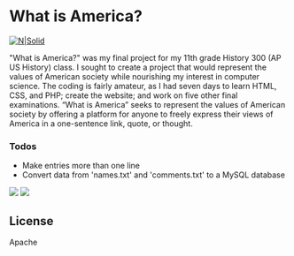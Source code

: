 # What is America?

[![N|Solid](https://www.emojibase.com/resources/img/emojis/hangouts/x1f1fa-1f1f8.png.pagespeed.ic.27WXo921Pd.png)](https://github.com/wardbradt/whatisamerica)

"What is America?" was my final project for my 11th grade History 300 (AP US History) class. I sought to create a project that would represent the values of American society while nourishing my interest in computer science. The coding is fairly amateur, as I had seven days to learn HTML, CSS, and PHP; create the website; and work on five other final examinations. “What is America” seeks to represent the values of American society by offering a platform for anyone to freely express their views of America in a one-sentence link, quote, or thought. 


### Todos

 - Make entries more than one line
 - Convert data from 'names.txt' and 'comments.txt' to a MySQL database

![](images/wiaheader.png)
![](images/wiasubmit.png)

License
----

Apache
